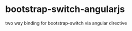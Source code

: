 bootstrap-switch-angularjs
==========================

two way binding for bootstrap-switch via angular directive
